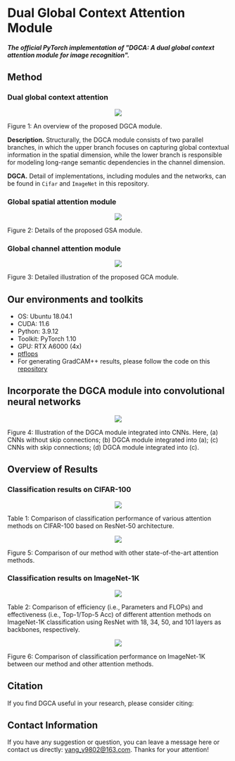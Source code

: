 # Dual Global Context Attention Module


***The official PyTorch implementation of "DGCA: A dual global context attention module for image recognition".***


## Method

### Dual global context attention

<div align="center">
	<img src="figures/Fig1.png">
</div>
<p align="left">
	Figure 1: An overview of the proposed DGCA module.
</p>


**Description.** Structurally, the DGCA module consists of two parallel branches, in which the upper branch focuses on capturing global contextual information in the spatial dimension, while the lower branch is responsible for modeling long-range semantic dependencies in the channel dimension.


**DGCA.** Detail of implementations, including modules and the networks, can be found in ``Cifar`` and ``ImageNet`` in this repository. 


### Global spatial attention module

<div align="center">
	<img src="figures/Fig2.png">
</div>
<p align="left">
	Figure 2: Details of the proposed GSA module.
</p>


### Global channel attention module

<div align="center">
	<img src="figures/Fig3.png">
</div>
<p align="left">
	Figure 3: Detailed illustration of the proposed GCA module.
</p>


## Our environments and toolkits

- OS: Ubuntu 18.04.1
- CUDA: 11.6
- Python: 3.9.12
- Toolkit: PyTorch 1.10
- GPU: RTX A6000 (4x)
- [ptflops](https://github.com/sovrasov/flops-counter.pytorch)
- For generating GradCAM++ results, please follow the code on this [repository](https://github.com/jacobgil/pytorch-grad-cam)


## Incorporate the DGCA module into convolutional neural networks

<div align="center">
	<img src="figures/Fig4.png">
</div>
<p align="left">
	Figure 4: Illustration of the DGCA module integrated into CNNs. Here, (a) CNNs without skip connections; (b) DGCA module integrated into (a); (c) CNNs with skip connections; (d) DGCA module integrated into (c).
</p>


## Overview of Results

### Classification results on CIFAR-100

<div align="center">
	<img src="figures/Fig5.png">
</div>
<p align="left">
	Table 1: Comparison of classification performance of various attention methods on CIFAR-100 based on ResNet-50 architecture. 
</p>


<div align="center">
	<img src="figures/Fig6.png">
</div>
<p align="left">
	Figure 5: Comparison of our method with other state-of-the-art attention methods. 
</p>


### Classification results on ImageNet-1K

<div align="center">
	<img src="figures/Fig7.png">
</div>
<p align="left">
	Table 2: Comparison of efficiency (i.e., Parameters and FLOPs) and effectiveness (i.e., Top-1/Top-5 Acc) of different attention methods on ImageNet-1K classification using ResNet with 18, 34, 50, and 101 layers as backbones, respectively.
</p>


<div align="center">
	<img src="figures/Fig8.png">
</div>
<p align="left">
	Figure 6: Comparison of classification performance on ImageNet-1K between our method and other attention methods.
</p>


## Citation
If you find DGCA useful in your research, please consider citing:



## Contact Information

If you have any suggestion or question, you can leave a message here or contact us directly: yang_y9802@163.com. Thanks for your attention!